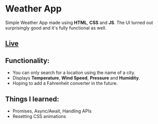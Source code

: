 # Weather App  
Simple Weather App made using **HTML**, **CSS** and **JS**. The UI turned out surprisingly good and it's fully functional as well.
## [Live](https://mirza-adnan.github.io/weather-app/)  

## Functionality:
- You can only search for a location using the name of a city.
- Displays **Temperature**, **Wind Speed**, **Pressure** and **Humidity**.
- Hoping to add a Fahrenheit converter in the future.  


## Things I learned:
- Promises, Async/Await, Handling APIs
- Resetting CSS animations
